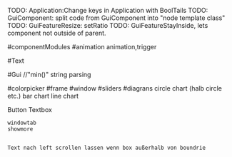 TODO: Application:Change keys in Application with BoolTails
TODO: GuiComponent: split code from GuiComponent into "node template class"
TODO: GuiFeatureResize: setRatio
TODO: GuiFeatureStayInside, lets component not outside of parent.

#componentModules
	#animation animation,trigger

#Text

#Gui
//"min()" string parsing

#colorpicker
#frame
#window
#sliders
#diagrans
	circle chart (halb circle etc.)
	bar chart
    line chart

Button
Textbox

	windowtab
	showmore


	Text nach left scrollen lassen wenn box außerhalb von boundrie
